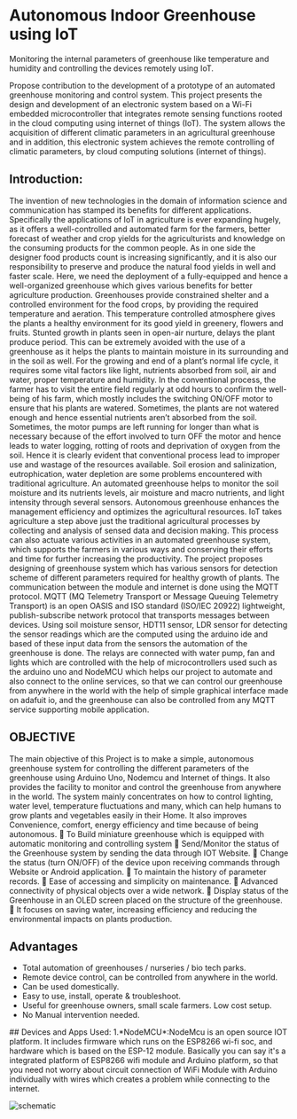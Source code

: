 # Autonomous Indoor Greenhouse using IoT
Monitoring the internal parameters of greenhouse like temperature and humidity and controlling the devices remotely using IoT.

Propose contribution to the development of a prototype of an automated greenhouse monitoring and control system. This project presents the design and development of an electronic system based on a Wi-Fi embedded microcontroller that integrates remote sensing functions rooted in the cloud computing using internet of things (IoT). The system allows the acquisition of different climatic parameters in an agricultural greenhouse and in addition, this electronic system achieves the remote controlling of climatic parameters, by cloud computing solutions (internet of things). 

## Introduction:
The invention of new technologies in the domain of information science and communication has stamped its benefits for different applications. Specifically the applications of IoT in agriculture is ever expanding hugely, as it offers a well-controlled and automated farm for the farmers, better forecast of weather and crop yields for the agriculturists and knowledge on the consuming products for the common people. As in one side the designer food products count is increasing significantly, and it is also our responsibility to preserve and produce the natural food yields in well and faster scale. Here, we need the deployment of a fully-equipped and hence a well-organized greenhouse which gives various benefits for better agriculture production. Greenhouses provide constrained shelter and a controlled environment for the food crops, by providing the required temperature and aeration. This temperature controlled atmosphere gives the plants a healthy environment for its good yield in greenery, flowers and fruits. Stunted growth in plants seen in open-air nurture, delays the plant produce period. This can be extremely avoided with the use of a greenhouse as it helps the plants to maintain moisture in its surrounding and in the soil as well. For the growing and end of a plant’s normal life cycle, it requires some vital factors like light, nutrients absorbed from soil, air and water, proper temperature and humidity.
In the conventional process, the farmer has to visit the entire field regularly at odd hours to confirm the well-being of his farm, which mostly includes the switching ON/OFF motor to ensure that his plants are watered. Sometimes, the plants are not watered enough and hence essential nutrients aren’t absorbed from the soil. Sometimes, the motor pumps are left running for longer than what is necessary because of the effort involved to turn OFF the motor and hence leads to water logging, rotting of roots and deprivation of oxygen from the soil. Hence it is clearly evident that conventional process lead to improper use and wastage of the resources available. Soil erosion and salinization, eutrophication, water depletion are some problems encountered with traditional agriculture. An automated greenhouse helps to monitor the soil moisture and its nutrients levels, air moisture and macro nutrients, and light intensity through several sensors. Autonomous greenhouse enhances the management efficiency and optimizes the agricultural resources. IoT takes agriculture a step above just the traditional agricultural processes by collecting and analysis of sensed data and decision making. This process can also actuate various activities in an automated greenhouse system, which supports the farmers in various ways and conserving their efforts and time for further increasing the productivity.
The project proposes designing of greenhouse system which has various sensors for detection scheme of different parameters required for healthy growth of plants. The communication between the module and internet is done using the MQTT protocol. MQTT (MQ Telemetry Transport or Message Queuing Telemetry Transport) is an open OASIS and ISO standard (ISO/IEC 20922) lightweight, publish-subscribe network protocol that transports messages between devices. Using soil moisture sensor, HDT11 sensor, LDR sensor for detecting the sensor readings which are the computed using the arduino ide and based of these input data from the sensors the automation of the greenhouse is done. The relays are connected with water pump, fan and lights which are controlled with the help of microcontrollers used such as the arduino uno and NodeMCU which helps our project to automate and also connect to the online services, so that we can control our greenhouse from anywhere in the world with the help of simple graphical interface made on adafuit io, and the greenhouse can also be controlled from any MQTT service supporting mobile application.

## OBJECTIVE 
The main objective of this Project is to make a simple, autonomous greenhouse system for controlling the different parameters of the greenhouse using Arduino Uno, Nodemcu and Internet of things. It also provides the facility to monitor and control the greenhouse from anywhere in the world. The system mainly concentrates on how to control lighting, water level, temperature fluctuations and many, which can help humans to grow plants and vegetables easily in their Home. It also improves Convenience, comfort, energy efficiency and time because of being autonomous.  To Build miniature greenhouse which is equipped with automatic monitoring and controlling system  Send/Monitor the status of the Greenhouse system by sending the data through IOT Website.  Change the status (turn ON/OFF) of the device upon receiving commands through Website or Android application.  To maintain the history of parameter records.  Ease of accessing and simplicity on maintenance.  Advanced connectivity of physical objects over a wide network.  Display status of the Greenhouse in an OLED screen placed on the structure of the greenhouse.  It focuses on saving water, increasing efficiency and reducing the environmental impacts on plants production.

## Advantages
 <ul>
 <li> Total automation of greenhouses / nurseries / bio tech parks. 
 <li> Remote device control, can be controlled from anywhere in the world. 
 <li> Can be used domestically. 
 <li> Easy to use, install, operate & troubleshoot. 
 <li> Useful for greenhouse owners, small scale farmers. Low cost setup. 
 <li> No Manual intervention needed.
 </ul>
## Devices and Apps Used:
1.*NodeMCU*:NodeMcu is an open source IOT platform. It includes firmware which runs on the ESP8266 wi-fi soc, and hardware which is based on the ESP-12 module. Basically you can say it's a integrated platform of ESP8266 wifi module and Arduino platform, so that you need not worry about circuit connection of WiFi Module with Arduino individually with wires which creates a problem while connecting to the internet.

![schematic](https://user-images.githubusercontent.com/62765849/103223679-c9634380-494c-11eb-9503-a5b6ba36cdaa.png)